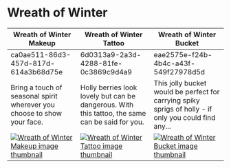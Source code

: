 # Wreath of Winter

| Wreath of Winter Makeup | Wreath of Winter Tattoo | Wreath of Winter Bucket |
| ----------------------- | ----------------------- | ----------------------- |
| ca0ae511-86d3-457d-817d-614a3b68d75e | 6d0313a9-2a3d-4288-81fe-0c3869c9d4a9 | eae2575e-f24b-4b4c-a43f-549f27978d5d |
| Bring a touch of seasonal spirit wherever you choose to show your face. | Holly berries look lovely but can be dangerous. With this tattoo, the same can be said for you. | This jolly bucket would be perfect for carrying spiky sprigs of holly - if only you could find any... |
| [![Wreath of Winter Makeup image thumbnail](https://seaofthieves.wiki.gg/images/4/4d/Wreath_of_Winter_Makeup.png)](https://seaofthieves.wiki.gg/wiki/Wreath_of_Winter_Makeup) | [![Wreath of Winter Tattoo image thumbnail](https://seaofthieves.wiki.gg/images/2/2a/Wreath_of_Winter_Tattoo.png)](https://seaofthieves.wiki.gg/wiki/Wreath_of_Winter_Tattoo) | [![Wreath of Winter Bucket image thumbnail](https://seaofthieves.wiki.gg/images/4/4e/Wreath_of_Winter_Bucket.png)](https://seaofthieves.wiki.gg/wiki/Wreath_of_Winter_Bucket) |
